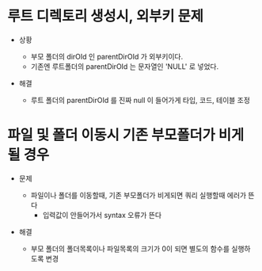 # 루트 디렉토리 생성시, 외부키 문제

- 상황
    - 부모 폴더의 dirOId 인 parentDirOId 가 외부키이다.
    - 기존엔 루트폴더의 parentDirOId 는 문자열인 'NULL' 로 넣었다.

- 해결
    - 루트 폴더의 parentDirOId 를 진짜 null 이 들어가게 타입, 코드, 테이블 조정

# 파일 및 폴더 이동시 기존 부모폴더가 비게 될 경우

- 문제
    - 파일이나 폴더를 이동할때, 기존 부모폴더가 비게되면 쿼리 실행할때 에러가 뜬다
        - 입력값이 안들어가서 syntax 오류가 뜬다

- 해결
    - 부모 폴더의 폴더목록이나 파일목록의 크기가 0이 되면 별도의 함수를 실행하도록 변경
  

